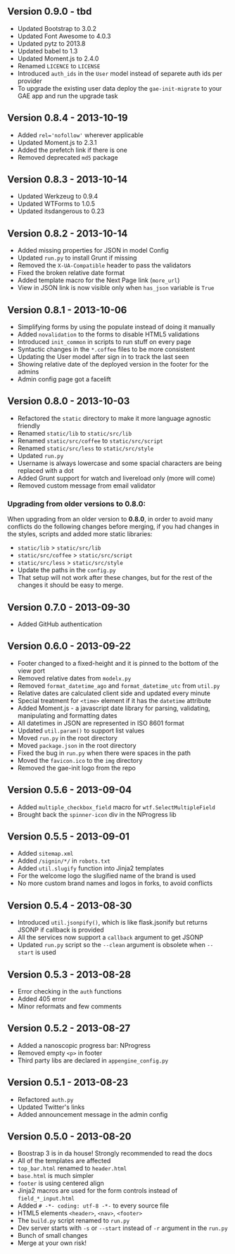 Version 0.9.0 - tbd
--------------------------
- Updated Bootstrap to 3.0.2
- Updated Font Awesome to 4.0.3
- Updated pytz to 2013.8
- Updated babel to 1.3
- Updated Moment.js to 2.4.0
- Renamed `LICENCE` to `LICENSE`
- Introduced `auth_ids` in the `User` model instead of separete auth ids per provider
- To upgrade the existing user data deploy the `gae-init-migrate` to your GAE app and run the upgrade task

Version 0.8.4 - 2013-10-19
--------------------------
- Added `rel='nofollow'` wherever applicable
- Updated Moment.js to 2.3.1
- Added the prefetch link if there is one
- Removed deprecated `md5` package

Version 0.8.3 - 2013-10-14
--------------------------
- Updated Werkzeug to 0.9.4
- Updated WTForms to 1.0.5
- Updated itsdangerous to 0.23

Version 0.8.2 - 2013-10-14
--------------------------
- Added missing properties for JSON in model Config
- Updated `run.py` to install Grunt if missing
- Removed the `X-UA-Compatible` header to pass the validators
- Fixed the broken relative date format
- Added template macro for the Next Page link (`more_url`)
- View in JSON link is now visible only when `has_json` variable is `True`

Version 0.8.1 - 2013-10-06
--------------------------
- Simplifying forms by using the populate instead of doing it manually
- Added `novalidation` to the forms to disable HTML5 validations
- Introduced `init_common` in scripts to run stuff on every page
- Syntactic changes in the `*.coffee` files to be more consistent
- Updating the User model after sign in to track the last seen
- Showing relative date of the deployed version in the footer for the admins
- Admin config page got a facelift

Version 0.8.0 - 2013-10-03
--------------------------
- Refactored the `static` directory to make it more language agnostic friendly
- Renamed `static/lib` to `static/src/lib`
- Renamed `static/src/coffee` to `static/src/script`
- Renamed `static/src/less` to `static/src/style`
- Updated `run.py`
- Username is always lowercase and some spacial characters are being replaced
  with a dot
- Added Grunt support for watch and livereload only (more will come)
- Removed custom message from email validator

### Upgrading from older versions to 0.8.0:

When upgrading from an older version to **0.8.0**, in order to avoid many
conflicts do the following changes before merging, if you had changes in the
styles, scripts and added more static libraries:

- `static/lib` > `static/src/lib`
- `static/src/coffee` > `static/src/script`
- `static/src/less` > `static/src/style`
- Update the paths in the `config.py`
- That setup will not work after these changes, but for the rest of the
  changes it should be easy to merge.

Version 0.7.0 - 2013-09-30
--------------------------
- Added GitHub authentication

Version 0.6.0 - 2013-09-22
--------------------------
- Footer changed to a fixed-height and it is pinned to the bottom of the
  view port
- Removed relative dates from `modelx.py`
- Removed `format_datetime_ago` and `format_datetime_utc` from `util.py`
- Relative dates are calculated client side and updated every minute
- Special treatment for `<time>` element if it has the `datetime` attribute
- Added Moment.js - a javascript date library for parsing, validating,
  manipulating and formatting dates
- All datetimes in JSON are represented in ISO 8601 format
- Updated `util.param()` to support list values
- Moved `run.py` in the root directory
- Moved `package.json` in the root directory
- Fixed the bug in `run.py` when there were spaces in the path
- Moved the `favicon.ico` to the `img` directory
- Removed the gae-init logo from the repo

Version 0.5.6 - 2013-09-04
--------------------------
- Added `multiple_checkbox_field` macro for `wtf.SelectMultipleField`
- Brought back the `spinner-icon` div in the NProgress lib

Version 0.5.5 - 2013-09-01
--------------------------
- Added `sitemap.xml`
- Added `/signin/*/` in `robots.txt`
- Added `util.slugify` function into Jinja2 templates
- For the welcome logo the slugified name of the brand is used
- No more custom brand names and logos in forks, to avoid conflicts

Version 0.5.4 - 2013-08-30
--------------------------
- Introduced `util.jsonpify()`, which is like flask.jsonify but returns JSONP
  if callback is provided
- All the services now support a `callback` argument to get JSONP
- Updated `run.py` script so the `--clean` argument is obsolete when `--start`
  is used

Version 0.5.3 - 2013-08-28
--------------------------
- Error checking in the `auth` functions
- Added 405 error
- Minor reformats and few comments

Version 0.5.2 - 2013-08-27
--------------------------
- Added a nanoscopic progress bar: NProgress
- Removed empty `<p>` in footer
- Third party libs are declared in `appengine_config.py`

Version 0.5.1 - 2013-08-23
--------------------------
- Refactored `auth.py`
- Updated Twitter's links
- Added announcement message in the admin config

Version 0.5.0 - 2013-08-20
--------------------------
- Boostrap 3 is in da house! Strongly recommended to read the docs
- All of the templates are affected
- `top_bar.html` renamed to `header.html`
- `base.html` is much simpler
- `footer` is using centered align
- Jinja2 macros are used for the form controls instead of `field_*_input.html`
- Added `# -*- coding: utf-8 -*-` to every source file
- HTML5 elements `<header>`, `<nav>`, `<footer>`
- The `build.py` script renamed to `run.py`
- Dev server starts with `-s` or `--start` instead of `-r` argument in the
  `run.py`
- Bunch of small changes
- Merge at your own risk!
